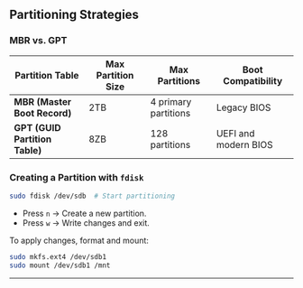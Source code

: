 
## **Partitioning Strategies**

### **MBR vs. GPT**
| Partition Table | Max Partition Size | Max Partitions | Boot Compatibility |
|---------------|----------------|--------------|----------------|
| **MBR (Master Boot Record)** | 2TB | 4 primary partitions | Legacy BIOS |
| **GPT (GUID Partition Table)** | 8ZB | 128 partitions | UEFI and modern BIOS |

### **Creating a Partition with `fdisk`**
```bash
sudo fdisk /dev/sdb  # Start partitioning
```
- Press `n` → Create a new partition.
- Press `w` → Write changes and exit.

To apply changes, format and mount:
```bash
sudo mkfs.ext4 /dev/sdb1
sudo mount /dev/sdb1 /mnt
```

---
